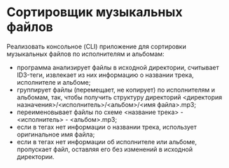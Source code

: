 # Сортировщик музыкальных файлов

Реализовать консольное (CLI) приложение для сортировки музыкальных файлов по исполнителям и альбомам:
- программа анализирует файлы в исходной директории, считывает ID3-теги, извлекает из них информацию о названии трека, исполнителе и альбоме;
- группирует файлы (перемещает, не копирует) по исполнителям и альбомам, так, чтобы получить структуру директорий
<директория назначения>/<исполнитель>/<альбом>/<имя файла>.mp3;
- переименовывает файлы по схеме
<название трека> - <исполнитель> - <альбом>.mp3;
- если в тегах нет информации о названии трека, использует оригинальное имя файла;
- если в тегах нет информации об исполнителе или альбоме, пропускает файл, оставляя его без изменений в исходной директории.
